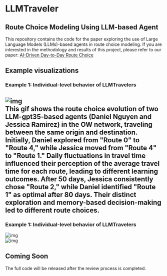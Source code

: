 # LLMTraveler

## Route Choice Modeling Using LLM-based Agent
This repository contains the code for the paper exploring the use of Large Language Models (LLMs)-based agents in route choice modeling.
If you are interested in the methodology and results of this project, please refer to our paper:
[AI-Driven Day-to-Day Route Choice](https://arxiv.org/abs/2412.03338)

## Example visualizations
### Example 1: Individual-level behavior of LLMTravelers
![img](https://github.com/georgewanglz2019/LLMTraveler/blob/main/route_choices_of_two_agents_small.gif)  
This gif shows the route choice evolution of two LLM-gpt35-based agents (Daniel Nguyen and Jessica Ramirez) in the OW network, traveling between the same origin and destination. Initially, Daniel explored from "Route 0" to "Route 4," while Jessica moved from "Route 4" to "Route 1." Daily fluctuations in travel time influenced their perception of the average travel time for each route, leading to different learning outcomes. After 50 days, Jessica consistently chose "Route 2," while Daniel identified "Route 1" as optimal after 80 days. Their distinct exploration and memory-based decision-making led to different route choices.
---------------------------------------------------------------------------------------------------
### Example 1: Individual-level behavior of LLMTravelers
![img](https://github.com/georgewanglz2019/LLMTraveler/blob/main/LLMTravelers_avg_tt_small.gif)  
![img](https://github.com/georgewanglz2019/LLMTraveler/blob/main/Diff_methods_avg_tt.gif)  

## Coming Soon
The full code will be released after the review process is completed.

